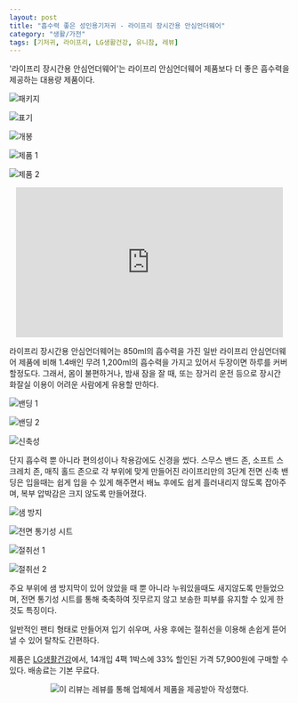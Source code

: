 ```yaml
---
layout: post
title: "흡수력 좋은 성인용기저귀 - 라이프리 장시간용 안심언더웨어"
category: "생활/가전"
tags: [기저귀, 라이프리, LG생활건강, 유니참, 레뷰]
---
```


'라이프리 장시간용 안심언더웨어'는
라이프리 안심언더웨어 제품보다 더 좋은 흡수력을 제공하는 대용량 제품이다.

![패키지](/images/lifree-extra-absorb-pants-01.jpg)

![표기](/images/lifree-extra-absorb-pants-02.jpg)

![개봉](/images/lifree-extra-absorb-pants-03.jpg)

![제품 1](/images/lifree-extra-absorb-pants-04.jpg)

![제품 2](/images/lifree-extra-absorb-pants-05.jpg)

<center><iframe width="480" height="270" src="https://www.youtube.com/embed/1syFhm16pSM" title="YouTube video player" frameborder="0" allow="accelerometer; autoplay; clipboard-write; encrypted-media; gyroscope; picture-in-picture" allowfullscreen></iframe></center>

라이프리 장시간용 안심언더웨어는
850ml의 흡수력을 가진 일반 라이프리 안심언더웨어 제품에 비해
1.4배인 무려 1,200ml의 흡수력을 가지고 있어서
두장이면 하루를 커버할정도다.
그래서, 몸이 불편하거나, 밤새 잠을 잘 때,
또는 장거리 운전 등으로 장시간 화잘실 이용이 어려운 사람에게 유용할 만하다.

![밴딩 1](/images/lifree-extra-absorb-pants-06.jpg)

![밴딩 2](/images/lifree-extra-absorb-pants-07.jpg)

![신축성](/images/lifree-extra-absorb-pants-10.jpg)

단지 흡수력 뿐 아니라 편의성이나 착용감에도 신경을 썼다.
스무스 밴드 존, 소프트 스크레치 존, 매직 홀드 존으로
각 부위에 맞게 만들어진 라이프리만의 3단계 전면 신축 밴딩은
입을때는 쉽게 입을 수 있게 해주면서
배뇨 후에도 쉽게 흘러내리지 않도록 잡아주며,
복부 압박감은 크지 않도록 만들어졌다.

![샘 방지](/images/lifree-extra-absorb-pants-08.jpg)

![전면 통기성 시트](/images/lifree-extra-absorb-pants-09.jpg)

![절취선 1](/images/lifree-extra-absorb-pants-11.jpg)

![절취선 2](/images/lifree-extra-absorb-pants-12.jpg)

주요 부위에 샘 방지막이 있어 앉았을 때 뿐 아니라 누워있을때도 새지않도록 만들었으며,
전면 통기성 시트를 통해 축축하여 짓무르지 않고 보송한 피부를 유지할 수 있게 한 것도 특징이다.

일반적인 팬티 형태로 만들어져 입기 쉬우며,
사용 후에는 절취선을 이용해 손쉽게 뜯어낼 수 있어 탈착도 간편하다.

제품은 [LG생활건강](https://brand.naver.com/lgcaremall/search?q=%EC%95%88%EC%8B%AC%EC%96%B8%EB%8D%94%EC%9B%A8%EC%96%B4%20%EC%9E%A5%EC%8B%9C%EA%B0%84%EC%9A%A9)에서,
14개입 4팩 1박스에 33% 할인된 가격 57,900원에 구매할 수 있다.
배송료는 기본 무료다.



<center><img src="https://www.revu.net/campaign/img.php?p=72a80c09648883fecbda13387300ce7c6ffa12979a21a85216bde3243965d2d3&amp;v=4" title="wb-sponsored" alt="이 리뷰는 레뷰를 통해 업체에서 제품을 제공받아 작성했다." /></center>
